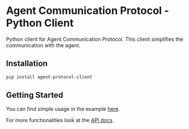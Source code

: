# Agent Communication Protocol - Python Client

Python client for Agent Communication Protocol. This client simplifies the communication with the agent. 

## Installation
```bash
pip install agent-protocol-client
```

## Getting Started

You can find simple usage in the example [here](./examples/minimal.py). 

For more functionalities look at the [API docs](./docs/AgentApi.md).
